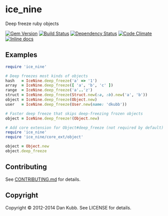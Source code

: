 ice_nine
========

Deep freeze ruby objects

[![Gem Version](https://badge.fury.io/rb/ice_nine.svg)][gem]
[![Build Status](https://secure.travis-ci.org/dkubb/ice_nine.svg?branch=master)][travis]
[![Dependency Status](https://gemnasium.com/dkubb/ice_nine.svg)][gemnasium]
[![Code Climate](https://codeclimate.com/github/dkubb/ice_nine.svg)][codeclimate]
[![Inline docs](http://inch-ci.org/github/dkubb/ice_nine.svg?branch=master)][inch]

[gem]: https://rubygems.org/gems/ice_nine
[travis]: https://travis-ci.org/dkubb/ice_nine
[gemnasium]: https://gemnasium.com/dkubb/ice_nine
[codeclimate]: https://codeclimate.com/github/dkubb/ice_nine
[inch]: http://inch-ci.org/github/dkubb/ice_nine

Examples
--------

```ruby
require 'ice_nine'

# Deep freezes most kinds of objects
hash   = IceNine.deep_freeze('a' => '1')
array  = IceNine.deep_freeze([ 'a', 'b', 'c' ])
range  = IceNine.deep_freeze('a'..'z')
struct = IceNine.deep_freeze(Struct.new(:a, :b).new('a', 'b'))
object = IceNine.deep_freeze(Object.new)
user   = IceNine.deep_freeze(User.new(name: 'dkubb'))

# Faster deep freeze that skips deep-freezing frozen objects
object = IceNine.deep_freeze!(Object.new)

# Add core extension for Object#deep_freeze (not required by default)
require 'ice_nine'
require 'ice_nine/core_ext/object'

object = Object.new
object.deep_freeze
```

Contributing
------------

See [CONTRIBUTING.md](CONTRIBUTING.md) for details.

Copyright
---------

Copyright &copy; 2012-2014 Dan Kubb. See LICENSE for details.
